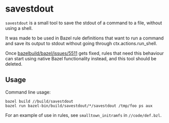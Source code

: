 savestdout
==========

`savestdout` is a small tool to save the stdout of a command to a file, without using
a shell.

It was made to be used in Bazel rule definitions that want to run a command and save
its output to stdout without going through ctx.actions.run_shell.

Once [bazelbuild/bazel/issues/5511](https://github.com/bazelbuild/bazel/issues/5511)
gets fixed, rules that need this behaviour can start using native Bazel functionality
instead, and this tool should be deleted.

Usage
-----

Command line usage:

    bazel build //build/savestdout
    bazel run bazel-bin/build/savestdout/*/savestdout /tmp/foo ps aux

For an example of use in rules, see `smalltown_initramfs` in `//code/def.bzl`.
